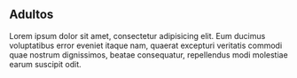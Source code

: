 ## Adultos

Lorem ipsum dolor sit amet, consectetur adipisicing elit. Eum ducimus voluptatibus error eveniet itaque nam, quaerat excepturi veritatis commodi quae nostrum dignissimos, beatae consequatur, repellendus modi molestiae earum suscipit odit.